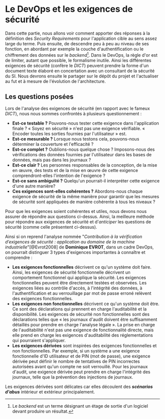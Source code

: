 # Le DevOps et les exigences de sécurité

Dans cette partie, nous allons voir comment apporter des réponses à la définition des *Security Requirements* pour l'application cible au sens assez large du terme.
Puis ensuite, de descendre peu à peu au niveau de ses fonction, en abordant par exemple la couche d'authentification ou le chiffrement des données sur le *backend*[^22].
Dans le DevOps, la règle d'or est de limiter, autant que possible, le formalisme inutile. Ainsi les différentes exigences de sécurité (confère le *DICT*) peuvent prendre la forme
d'un document texte élaboré en concertation avec un consultant de la sécurité du SI. Nous devrons ensuite le partager sur le dépôt du projet et l'actualiser au fut et à mesure de l'évolution de l'architecture.

## Les questions posées

Lors de l'analyse des exigences de sécurité (en rapport avec le fameux *DICT*), nous nous sommes confrontés à plusieurs questionnement :

- **Est-ce testable ?** Pouvons-nous tester cette exigence dans l'application finale ? « Soyez en sécurité » n'est pas une exigence vérifiable. « Encoder toutes les sorties fournies par l'utilisateur » est.
- **Est-ce mesurable ?** Lorsque nous testons cela, pouvons-nous déterminer la couverture et l'efficacité ?
- **Est-ce complet ?** Oublions-nous quelque chose ? Imposons-nous des vérifications des données fournies par l'utilisateur dans les bases de données, mais pas dans les journaux ?
- **Est-ce clair ?** Les personnes responsables de la conception, de la mise en œuvre, des tests et de la mise en œuvre de cette exigence comprendront-elles l'intention de l'exigence ?
- **Est-ce sans ambiguïté ?** Quelqu'un pourrait-il interpréter cette exigence d'une autre manière?
- **Ces exigences sont-elles cohérentes ?** Abordons-nous chaque exigence de sécurité de la même manière pour garantir que les mesures de sécurité sont appliquées de manière cohérente à tous les niveaux ?

Pour que les exigences soient cohérentes et utiles, nous devons nous assurer de répondre aux questions ci-dessus. Ainsi, la meilleure méthode pour répondre aux exigences de sécurité et d'*anticiper* les questions de sécurité (comme celle présentent ci-dessus).

Ainsi si on reprend l'analyse nommée "*Contribution à la vérification d’exigences de sécurité : application au domaine de la machine industrielle*"[@Evrot2008] de **Dominique EVROT**, dans un cadre DevOps, on pourrait distinguer 3 types d'exigences importantes à connaître et comprendre :

- **Les exigences fonctionnelles** décrivent ce qu'un système doit faire. Ainsi, les exigences de sécurité fonctionnelle décrivent un comportement fonctionnel qui applique la sécurité. Les exigences fonctionnelles peuvent être directement testées et observées. Les exigences liées au contrôle d'accès, à l'intégrité des données, à l'authentification et au verrouillage par mot de passe erroné relèvent des exigences fonctionnelles.
- **Les exigences non fonctionnelles** décrivent ce qu'un système doit être. Ce sont des déclarations qui prennent en charge l'auditabilité et la disponibilité. Les exigences de sécurité non fonctionnelles sont des déclarations telles que « les journaux d'audit doivent être suffisamment détaillés pour prendre en charge l'analyse légale ». La prise en charge de l'auditabilité n'est pas une exigence de fonctionnalité directe, mais elle prend en charge les exigences d'auditabilité des réglementations qui pourraient s'appliquer.
- **Les exigences dérivées** sont inspirées des exigences fonctionnelles et non fonctionnelles. Par exemple, si un système a une exigence fonctionnelle d'ID utilisateur et de PIN (mot de passe), une exigence dérivée peut définir le nombre de tentatives de PIN incorrectes autorisées avant qu'un compte ne soit verrouillé. Pour les journaux d'audit, une exigence dérivée peut prendre en charge l'intégrité des journaux, telle que la prévention des injections de journaux.

Les exigences dérivées sont délicates car elles découlent des ***scénarios d'abus*** intérieur et extérieur principalement.

[^22]: Le *backend* est un terme désignant un étage de sortie d'un logiciel devant produire un résultat.
